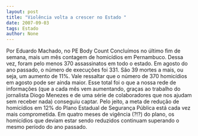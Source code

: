 ```yaml
---
layout: post
title: "Violência volta a crescer no Estado "
date: 2007-09-03
tags: Estado
author: None
---
```

Por Eduardo Machado, no PE Body Count
Conclu&iacute;mos no &uacute;ltimo fim de semana, mais um m&ecirc;s contagem de homic&iacute;dios em Pernambuco. Dessa vez, foram pelo menos 370 assassinatos em todo o estado. Em agosto do ano passado, o n&uacute;mero de execu&ccedil;&otilde;es foi 331. S&atilde;o 39 mortes a mais, ou seja, um aumento de 11%.
Vale ressaltar que o n&uacute;mero de 370 homic&iacute;dios em agosto pode ser ainda maior. Esse total foi o que a nossa rede de informa&ccedil;&otilde;es (que a cada m&ecirc;s vem aumentando, gra&ccedil;as ao trabalho do jornalista Diogo Menezes e de uma s&eacute;rie de colaboradores que nos ajudam sem receber nada) conseguiu captar.
Pelo jeito, a meta de redu&ccedil;&atilde;o de homic&iacute;dios em 12% do Plano Estadual de Seguran&ccedil;a P&uacute;blica est&aacute; cada vez mais comprometida. Em quatro meses de vig&ecirc;ncia (?!?) do plano, os homic&iacute;dios que deviam estar sendo reduzidos continuam superando o mesmo per&iacute;odo do ano passado.
 
